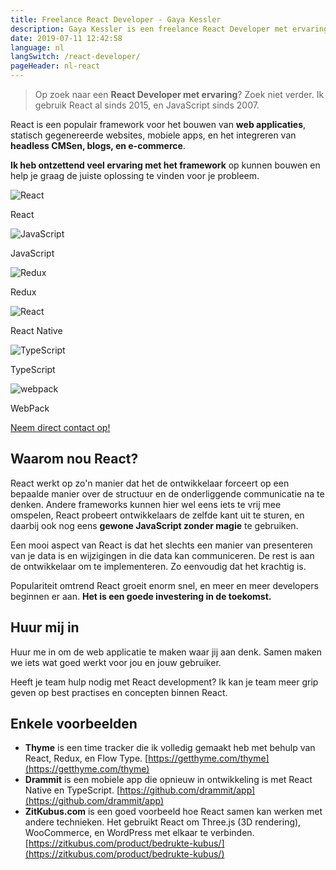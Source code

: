 ```yaml
---
title: Freelance React Developer - Gaya Kessler
description: Gaya Kessler is een freelance React Developer met ervaring. Zoek niet verder.
date: 2019-07-11 12:42:58
language: nl
langSwitch: /react-developer/
pageHeader: nl-react
---
```


> Op zoek naar een **React Developer met ervaring**? Zoek niet verder. Ik gebruik React al sinds 2015, en JavaScript sinds 2007.

React is een populair framework voor het bouwen van **web applicaties**, statisch gegenereerde websites, mobiele apps, en het integreren van **headless CMSen, blogs, en e-commerce**.

**Ik heb ontzettend veel ervaring met het framework** op kunnen bouwen en help je graag de juiste oplossing te vinden voor je probleem.

<section class="experience experience--logos">
  <div class="experience__item">
    <img src="/images/react-logo.svg" alt="React">
    <p>React</p>
  </div>
  <div class="experience__item">
    <img src="/images/js-logo.svg" alt="JavaScript">
    <p>JavaScript</p>
  </div>
  <div class="experience__item">
    <img src="/images/redux-logo.svg" alt="Redux">
    <p>Redux</p>
  </div>
  <div class="experience__item">
    <img src="/images/react-logo.svg" alt="React">
    <p>React Native</p>
  </div>
  <div class="experience__item">
    <img src="/images/typescript-logo.svg" alt="TypeScript">
    <p>TypeScript</p>
  </div>
  <div class="experience__item">
    <img src="/images/webpack-logo.svg" alt="webpack">
    <p>WebPack</p>
  </div>
</section>

<section class="contact-now">
    <a class="contact-now__link" href="#contact">Neem direct contact op!</a>
</section>

## Waarom nou React?

React werkt op zo'n manier dat het de ontwikkelaar forceert op een bepaalde manier over de structuur en de onderliggende communicatie na te denken. Andere frameworks kunnen hier wel eens iets te vrij mee omspelen, React probeert ontwikkelaars de zelfde kant uit te sturen, en daarbij ook nog eens **gewone JavaScript zonder magie** te gebruiken.

Een mooi aspect van React is dat het slechts een manier van presenteren van je data is en wijzigingen in die data kan communiceren. De rest is aan de ontwikkelaar om te implementeren. Zo eenvoudig dat het krachtig is.

Populariteit omtrend React groeit enorm snel, en meer en meer developers beginnen er aan. **Het is een goede investering in de toekomst.**

## Huur mij in

Huur me in om de web applicatie te maken waar jij aan denk. Samen maken we iets wat goed werkt voor jou en jouw gebruiker.

Heeft je team hulp nodig met React development? Ik kan je team meer grip geven op best practises en concepten binnen React.

## Enkele voorbeelden

- **Thyme** is een time tracker die ik volledig gemaakt heb met behulp van React, Redux, en Flow Type.
  [https://getthyme.com/thyme](https://getthyme.com/thyme)
- **Drammit** is een mobiele app die opnieuw in ontwikkeling is met React Native en TypeScript.
  [https://github.com/drammit/app](https://github.com/drammit/app)
- **ZitKubus.com** is een goed voorbeeld hoe React samen kan werken met andere technieken. Het gebruikt React om Three.js (3D rendering), WooCommerce, en WordPress met elkaar te verbinden.
  [https://zitkubus.com/product/bedrukte-kubus/](https://zitkubus.com/product/bedrukte-kubus/)
